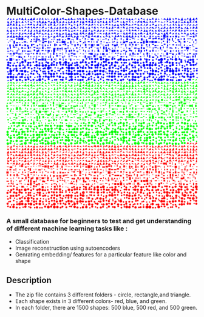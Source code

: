 # MultiColor-Shapes-Database <img align="center" alt="wallpaper" height= "50%" src="./statesimages.png?raw=True" />
  
### A small database for beginners to test and get understanding of different machine learning tasks like :

- Classification
- Image reconstruction using autoencoders
- Genrating embedding/ features for a particular feature like color and shape

## Description

- The zip file contains 3 different folders - circle, rectangle,and triangle.
- Each shape exists in 3 different colors- red, blue, and green.
- In each folder, there are 1500 shapes: 500 blue, 500 red, and 500 green.
